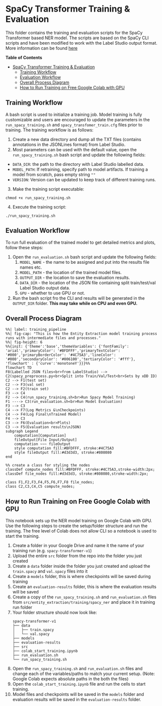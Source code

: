 # SpaCy Transformer Training & Evaluation

This folder contains the training and evaluation scripts for the SpaCy Transformer based NER model. The scripts are based on the SpaCy CLI scripts and have been modified to work with the Label Studio output format. More information can be found [here](https://spacy.io/usage/training)

**Table of Contents**
- [SpaCy Transformer Training \& Evaluation](#spacy-transformer-training--evaluation)
  - [Training Workflow](#training-workflow)
  - [Evaluation Workflow](#evaluation-workflow)
  - [Overall Process Diagram](#overall-process-diagram)
  - [How to Run Training on Free Google Colab with GPU](#how-to-run-training-on-free-google-colab-with-gpu)

## Training Workflow

A bash script is used to initialize a training job. Model training is fully customizable and users are encouraged to update the parameters in the `run_spacy_training.sh` and `spacy_transfomer_train.cfg` files prior to training. The training workflow is as follows:
1. Create a new data directory and dump all the TXT files (contains annotations in the JSONLines format) from Label Studio.
2. Most parameters can be used with the default value, open the `run_spacy_training.sh` bash script and update the following fields: 
- `DATA_DIR`: the path to the directory with Label Studio labelled data.
- `MODEL_PATH`: If retraining, specify path to model artifacts. If training a model from scratch, pass empty string `""`
- `VERSION`: Version can be updated to keep track of different training runs.
3. Make the training script executable: 
```
chmod +x run_spacy_training.sh
```
4. Execute the training script: 
```
./run_spacy_training.sh
```

## Evaluation Workflow

To run full evaluation of the trained model to get detailed metrics and plots, follow these steps:
1. Open the `run_evaluation.sh` bash script and update the following fields:
   1. `MODEL_NAME` - the name to be assigned and put into the results file names etc.
   2. `MODEL_PATH` - the location of the trained model files.
   3. `OUTPUT_DIR` - the location to save the evaluation results.
   4. `DATA_DIR` - the location of the JSON file containing split train/test/val Label Studio output data.
   5. `GPU` - whether to use GPU or not.
2. Run the bash script fro the CLI and results will be generated in the `OUTPUT_DIR` folder. **This may take while on CPU and even GPU.**

## Overall Process Diagram

```mermaid
%%| label: training_pipeline
%%| fig-cap: "This is how the Entity Extraction model training process runs with intermediate files and processes."
%%| fig-height: 6
%%{init: {'theme':'base','themeVariables': {'fontFamily': 'arial','primaryColor': '#BFDFFF','primaryTextColor': '#000','primaryBorderColor': '#4C75A3','lineColor': '#000','secondaryColor': '#006100','tertiaryColor': '#fff'}, 'flowchart' : {'curve':'monotoneY'}}}%%
flowchart TD
F8(Labelled JSON files<br>from LabelStudio) --> C2(spacy_preprocess.py<br>Split into Train/Val/Test<br>Sets by xDD ID)
C2 --> F1(test set)
C2 --> F3(val set)
C2 --> F2(train set)
F3 --> C4
F2 --> C4(run_spacy_training.sh<br>Run Spacy Model Training)
F1 ----> C3(run_evaluation.sh<br>Run Model Evaluation)
F3 --> C3
C4 --> F7(Log Metrics &\nCheckpoints)
C4 --> F4(Log Final\nTrained Model)
F4 --> C3
C3 --> F6(Evaluation<br>Plots)
C3 --> F5(Evaluation results\nJSON)
subgraph Legend
    computation[Computation] 
    fileOutput[File Input/Output]
    computation ~~~ fileOutput
    style computation fill:#BFDFFF, stroke:#4C75A3
    style fileOutput fill:#d3d3d3, stroke:#808080
end

%% create a class for styling the nodes
classDef compute_nodes fill:#BFDFFF, stroke:#4C75A3,stroke-width:2px;
classDef file_nodes fill:#d3d3d3, stroke:#808080,stroke-width:2px;

class F1,F2,F3,F4,F5,F6,F7,F8 file_nodes;
class C2,C3,C4,C5 compute_nodes;
```

## How to Run Training on Free Google Colab with GPU

This notebook sets up the NER model training on Google Colab with GPU. Use the following steps to create the setup/folder structure and run the training. The free level of Colab does not allow CLI so a notebook is used to start the training.

1. Create a folder in your Google Drive and name it the name of your training run (e.g. `spacy-transformer-v1`)
2. Upload the entire `src` folder from the repo into the folder you just created
3. Create a `data` folder inside the folder you just created and upload the `train.spacy` and `val.spacy` files into it
4. Create a `models` folder, this is where checkpoints will be saved during training
5. Create an `evaluation-results` folder, this is where the evaluation results will be saved
6. Create a copy of the `run_spacy_training.sh` and `run_evaluation.sh` files from `src/entity_extraction/training/spacy_ner` and place it in training run folder
7. Your folder structure should now look like:
   ```
   spacy-transformer-v1
   ├── data
   │   ├── train.spacy
   │   └── val.spacy
   ├── models
   ├── evaluation-results
   ├── src
   ├── colab_start_training.ipynb
   ├── run_evaluation.sh
   └── run_spacy_training.sh
   ```
8. Open the `run_spacy_training.sh` and `run_evaluation.sh` files and change each of the variables/paths to match your current setup. (Note: Google Colab expects absolute paths in the both the files)
9. Open the `colab_start_training.ipynb` file and run the cells to start training.
10. Model files and checkpoints will be saved in the `models` folder and evaluation results will be saved in the `evaluation-results` folder.